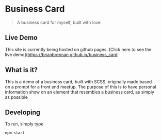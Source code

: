 # Business Card
> A business card for myself, built with love

## Live Demo

This site is currently being hosted on github pages. [Click here to see the live demo](https://brianbrennan.github.io/business_card.

## What is it?

This is a demo of a business card, built with SCSS, originally made based on a prompt for a front end meetup. The purpose of this is to have personal information show on an element that resembles a business card, as simply as possible

## Developing

To run, simply type

```
npm start
```
